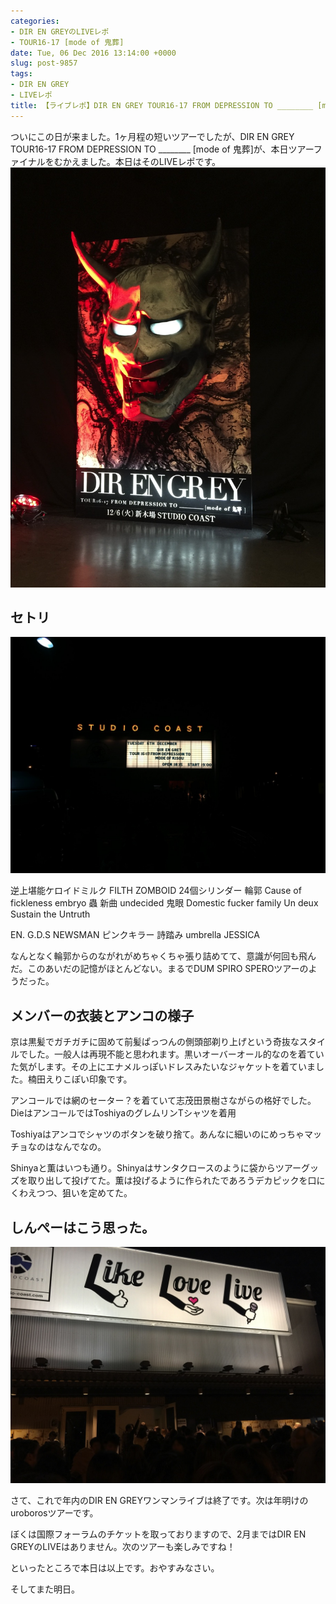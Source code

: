 ```yaml
---
categories:
- DIR EN GREYのLIVEレポ
- TOUR16-17 [mode of 鬼葬]
date: Tue, 06 Dec 2016 13:14:00 +0000
slug: post-9857
tags:
- DIR EN GREY
- LIVEレポ
title: 【ライブレポ】DIR EN GREY TOUR16-17 FROM DEPRESSION TO ________ [mode of 鬼葬]2016_12_6＠新木場スタジオコースト
---
```


ついにこの日が来ました。1ヶ月程の短いツアーでしたが、DIR EN GREY TOUR16-17 FROM DEPRESSION TO ________ [mode of 鬼葬]が、本日ツアーファイナルをむかえました。本日はそのLIVEレポです。<!--more-->![](images/IIMG_5130.jpg)

<h2>セトリ</h2>

![](images/IIMG_5123.jpg)

逆上堪能ケロイドミルク
FILTH
ZOMBOID
24個シリンダー
輪郭
Cause of fickleness
embryo
蟲
新曲
undecided
鬼眼
Domestic fucker family
Un deux
Sustain the Untruth

EN.
G.D.S
NEWSMAN
ピンクキラー
詩踏み
umbrella
JESSICA

なんとなく輪郭からのながれがめちゃくちゃ張り詰めてて、意識が何回も飛んだ。このあいだの記憶がほとんどない。まるでDUM SPIRO SPEROツアーのようだった。

<h2>メンバーの衣装とアンコの様子</h2>

京は黒髪でガチガチに固めて前髪ぱっつんの側頭部剃り上げという奇抜なスタイルでした。一般人は再現不能と思われます。黒いオーバーオール的なのを着ていた気がします。その上にエナメルっぽいドレスみたいなジャケットを着ていました。楠田えりこぽい印象です。

アンコールでは網のセーター？を着ていて志茂田景樹さながらの格好でした。DieはアンコールではToshiyaのグレムリンTシャツを着用

Toshiyaはアンコでシャツのボタンを破り捨て。あんなに細いのにめっちゃマッチョなのはなんでなの。

Shinyaと薫はいつも通り。Shinyaはサンタクロースのように袋からツアーグッズを取り出して投げてた。薫は投げるように作られたであろうデカピックを口にくわえつつ、狙いを定めてた。


<h2>しんぺーはこう思った。</h2>

![](images/IIMG_5126.jpg)

さて、これで年内のDIR EN GREYワンマンライブは終了です。次は年明けのuroborosツアーです。

ぼくは国際フォーラムのチケットを取っておりますので、2月まではDIR EN GREYのLIVEはありません。次のツアーも楽しみですね！

といったところで本日は以上です。おやすみなさい。

そしてまた明日。